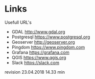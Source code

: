 # Links
Usefull URL's

*  GDAL  http://www.gdal.org
*  Postgresql https://www.postgresql.org
*  Geoserver http://geoserver.org
*  Pingdom https://www.pingdom.com
*  Grafana https://grafana.com
*  QGIS https://www.qgis.org
*  Slack https://slack.com

  revision 23.04.2018 14.33 min
 
